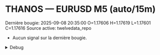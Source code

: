 # THANOS — EURUSD M5 (auto/15m)
Dernière bougie: 2025-09-08 20:35:00  O=1.17606  H=1.17619  L=1.17601  C=1.17616
Source active: twelvedata_repo

- Aucun signal sur la dernière bougie.

<details><summary>Debug</summary>

- TD_API_KEY manquant.

</details>